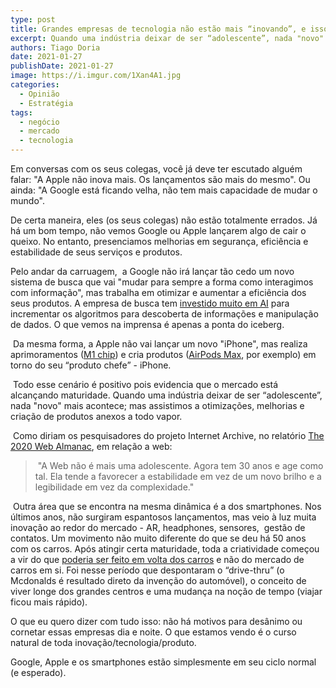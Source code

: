 ```yaml
---
type: post
title: Grandes empresas de tecnologia não estão mais “inovando”, e isso não é ruim
excerpt: Quando uma indústria deixar de ser “adolescente”, nada "novo" mais acontece.
authors: Tiago Doria
date: 2021-01-27
publishDate: 2021-01-27
image: https://i.imgur.com/1Xan4A1.jpg
categories:
  - Opinião
  - Estratégia
tags:
  - negócio
  - mercado
  - tecnologia
---
```

Em conversas com os seus colegas, você já deve ter escutado alguém falar: "A Apple não inova mais. Os lançamentos são mais do mesmo". Ou ainda: "A Google está ficando velha, não tem mais capacidade de mudar o mundo".

De certa maneira, eles (os seus colegas) não estão totalmente errados. Já há um bom tempo, não vemos Google ou Apple lançarem algo de cair o queixo. No entanto, presenciamos melhorias em segurança, eficiência e estabilidade de seus serviços e produtos.  

Pelo andar da carruagem,  a Google não irá lançar tão cedo um novo sistema de busca que vai "mudar para sempre a forma como interagimos com informação", mas trabalha em otimizar e aumentar a eficiência dos seus produtos. A empresa de busca tem [investido muito em AI](https://www.cbinsights.com/research/report/google-strategy-teardown/) para incrementar os algoritmos para descoberta de informações e manipulação de dados. O que vemos na imprensa é apenas a ponta do iceberg.

 Da mesma forma, a Apple não vai lançar um novo "iPhone", mas realiza aprimoramentos ([M1 chip](https://en.wikipedia.org/wiki/Apple_M1)) e cria produtos ([AirPods Max](https://9to5mac.com/2020/12/08/airpods-max-announced-price-features/), por exemplo) em torno do seu “produto chefe” - iPhone.

 Todo esse cenário é positivo pois evidencia que o mercado está alcançando maturidade. Quando uma indústria deixar de ser “adolescente”, nada "novo" mais acontece; mas assistimos a otimizações, melhorias e criação de produtos anexos a todo vapor.

 Como diriam os pesquisadores do projeto Internet Archive, no relatório [The 2020 Web Almanac](https://almanac.httparchive.org/en/2020/), em relação a web:

>  "A Web não é mais uma adolescente. Agora tem 30 anos e age como tal. Ela tende a favorecer a estabilidade em vez de um novo brilho e a legibilidade em vez da complexidade."

 Outra área que se encontra na mesma dinâmica é a dos smartphones. Nos últimos anos, não surgiram espantosos lançamentos, mas veio à luz muita inovação ao redor do mercado - AR, headphones, sensores,  gestão de contatos. Um movimento não muito diferente do que se deu há 50 anos com os carros. Após atingir certa maturidade, toda a criatividade começou a vir do que [poderia ser feito em volta dos carros](https://en.wikipedia.org/wiki/Effects_of_the_car_on_societies) e não do mercado de carros em si. Foi nesse período que despontaram o “drive-thru” (o Mcdonalds é resultado direto da invenção do automóvel), o conceito de viver longe dos grandes centros e uma mudança na noção de tempo (viajar ficou mais rápido).

O que eu quero dizer com tudo isso: não há motivos para desânimo ou cornetar essas empresas dia e noite. O que estamos vendo é o curso natural de toda inovação/tecnologia/produto.

Google, Apple e os smartphones estão simplesmente em seu ciclo normal (e esperado).